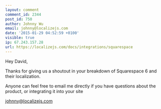 ```yaml
---
layout: comment
comment_id: 2344
post_id: 750
author: Johnny Wu
email: johnny@localizejs.com
date: '2015-01-29 04:52:59 +0100'
visible: true
ip: 67.243.157.28
url: https://localizejs.com/docs/integrations/squarespace
---
```

Hey David,

Thanks for giving us a shoutout in your breakdown of Squarespace 6 and their localization.

Anyone can feel free to email me directly if you have questions about the product, or integrating it into your site

johnny@localizejs.com
